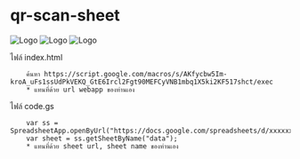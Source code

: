 # qr-scan-sheet

![Logo]([https://i.ibb.co/3BHdkPT/Capture.png](https://chart.googleapis.com/chart?cht=qr&chl=testcode01&chs=180x180&choe=UTF-8)) ![Logo](https://chart.googleapis.com/chart?cht=qr&chl=testcode02&chs=180x180&choe=UTF-8) ![Logo]([https://i.ibb.co/3BHdkPT/Capture.png](https://chart.googleapis.com/chart?cht=qr&chl=testcode03&chs=180x180&choe=UTF-8))

ไฟล์ index.html

        ค้นหา https://script.google.com/macros/s/AKfycbw5Im-kroA_uFs1ssUdPkVEKQ_GtE6Ircl2Fgt90MEFCyVNB1mbq1X5ki2KF517shct/exec
        * แทนที่ด้วย url webapp ของท่านเอง

      
ไฟล์ code.gs

        var ss = SpreadsheetApp.openByUrl("https://docs.google.com/spreadsheets/d/xxxxxxxxxxxxxxx/edit#gid=586389379");
        var sheet = ss.getSheetByName("data");
        * แทนที่ด้วย sheet url, sheet name ของท่านเอง
